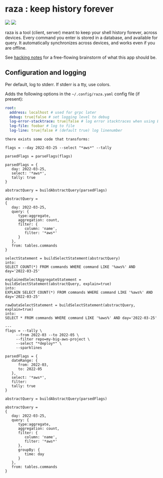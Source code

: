 # raza : keep history forever

![](https://img.shields.io/github/license/wesen/raza)
![](https://img.shields.io/github/workflow/status/wesen/raza/golang-pipeline)

raza is a tool (client, server) meant to keep your shell history forever,
across devices. Every command you enter is stored in a database, and available
for query. It automatically synchronizes across devices, and works even if you are offline.

See [hacking notes](hacking-notes.md) for a free-flowing brainstorm of what this app should be.


## Configuration and logging

Per default, log to stderr. If stderr is a tty, use colors.

Adds the following options in the `~/.config/raza.yaml` config file (if present):

```yaml
root:
  address: localhost # used for grpc later
  debug: true|false # set logging level to debug
  log-error-stacktrace: true|false # log error stacktraces when using Error() level
  log-file: foobar # log to file
  log-line: true|false # (default true) log linenumber
```


```
there exists some code that transforms:

flags = --day 2022-03-25 --select "*aws*" --tally

parsedFlags = parseFlags(flags)

parsedFlags = {
   day: 2022-03-25,
   select: '*aws*',
   tally: true
}

abstractQuery = buildAbstractQuery(parsedFlags)

abstractQuery = 
{ 
   day: 2022-03-25,
   query: {
      type:aggregate,
      aggregation: count,
      filter: {
         column: 'name',
         filter: '*aws*'
      }
   },
   from: tables.commands
}

selectStatement = buildSelectStatement(abstractQuery)
into:
SELECT COUNT(*) FROM commands WHERE command LIKE '%aws%' AND day='2022-03-25'

explainedSelectAggregateStatement = buildSelectStatement(abstractQuery, explain=true)
into:
EXPLAIN SELECT COUNT(*) FROM commands WHERE command LIKE '%aws%' AND day='2022-03-25'

rawDataSelectStatement = buildSelectStatement(abstractQuery, explain=true)
into:
SELECT * FROM commands WHERE command LIKE '%aws%' AND day='2022-03-25'

---
flags = --tally \
     --from 2022-03 --to 2022-05 \
     --filter repo=my-big-aws-project \
     --select "*deploy*" \
     --sparklines

parsedFlags = {
   dateRange: {
      from: 2022-03,
      to: 2022-05
   },
   select: '*aws*',
   filter: 
   tally: true
}

abstractQuery = buildAbstractQuery(parsedFlags)

abstractQuery = 
{ 
   day: 2022-03-25,
   query: {
      type:aggregate,
      aggregation: count,
      filter: {
         column: 'name',
         filter: '*aws*'
      },
      groupBy: {
         time: day
      }
   },
   from: tables.commands
} 
```